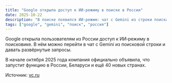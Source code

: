 ```yaml
---
title: "Google открыла доступ к ИИ‑режиму в поиске в России"
date: 2025-10-22
description: "В поиске появился ИИ‑режим: чат с Gemini из строки поиска и развёрнутые запросы."
tags: ["google", "gemini", "поиск", "россия"]
---
```


Google открыла пользователям из России доступ к ИИ‑режиму в поисковике. В нём можно перейти в чат с Gemini из поисковой строки и давать развёрнутые запросы.

В начале октября 2025 года компания официально объявила, что запустит функцию в России, Беларуси и ещё 40 новых странах.

Источник: [vc.ru](https://vc.ru/ai/2273760)

